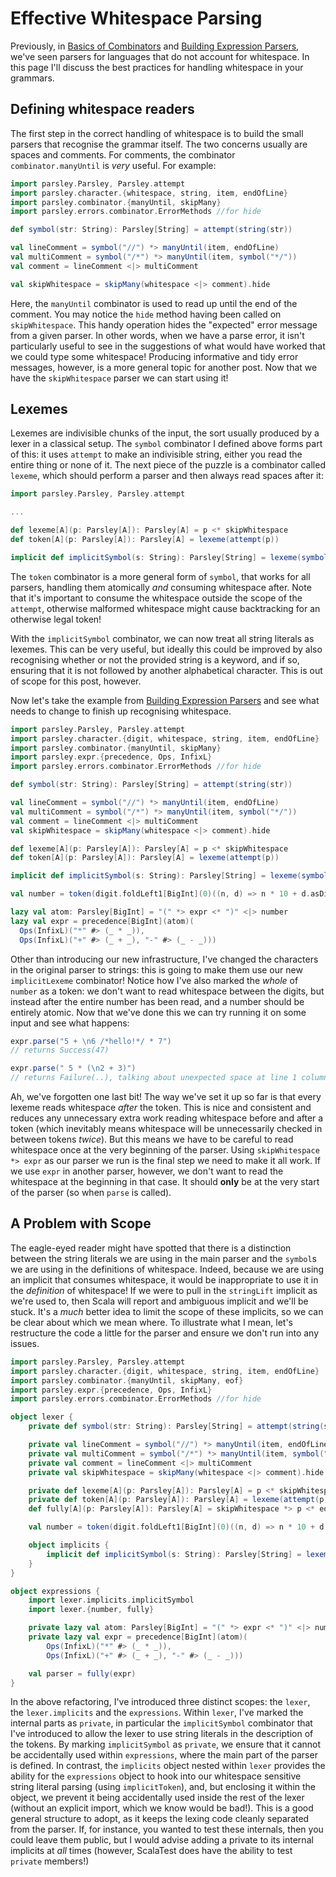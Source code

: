 # Effective Whitespace Parsing

Previously, in
[Basics of Combinators](https://github.com/j-mie6/Parsley/wiki/Basics-of-Combinators) and
[Building Expression Parsers](https://github.com/j-mie6/Parsley/wiki/Building-Expression-Parsers),
we've seen parsers for languages that do not account for whitespace. In this page I'll discuss
the best practices for handling whitespace in your grammars.

## Defining whitespace readers
The first step in the correct handling of whitespace is to build the small parsers that
recognise the grammar itself.  The two concerns usually are spaces and comments. For
comments, the combinator `combinator.manyUntil` is _very_ useful. For example:

```scala
import parsley.Parsley, Parsley.attempt
import parsley.character.{whitespace, string, item, endOfLine}
import parsley.combinator.{manyUntil, skipMany}
import parsley.errors.combinator.ErrorMethods //for hide

def symbol(str: String): Parsley[String] = attempt(string(str))

val lineComment = symbol("//") *> manyUntil(item, endOfLine)
val multiComment = symbol("/*") *> manyUntil(item, symbol("*/"))
val comment = lineComment <|> multiComment

val skipWhitespace = skipMany(whitespace <|> comment).hide
```

Here, the `manyUntil` combinator is used to read up until the end of the comment. You may
notice the `hide` method having been called on `skipWhitespace`. This handy operation
hides the "expected" error message from a given parser. In other words, when we have a
parse error, it isn't particularly useful to see in the suggestions of what would have
worked that we could type some whitespace! Producing informative and tidy error messages,
however, is a more general topic for another post. Now that we have the `skipWhitespace`
parser we can start using it!

## Lexemes
Lexemes are indivisible chunks of the input, the sort usually produced by a lexer in a
classical setup. The `symbol` combinator I defined above forms part of this: it uses `attempt`
to make an indivisible string, either you read the entire thing or none of it. The next piece
of the puzzle is a combinator called `lexeme`, which should perform a parser and then always
read spaces after it:

```scala
import parsley.Parsley, Parsley.attempt

...

def lexeme[A](p: Parsley[A]): Parsley[A] = p <* skipWhitespace
def token[A](p: Parsley[A]): Parsley[A] = lexeme(attempt(p))

implicit def implicitSymbol(s: String): Parsley[String] = lexeme(symbol(s))
```

The `token` combinator is a more general form of `symbol`, that works for all parsers, handling
them atomically _and_ consuming whitespace after. Note that it's important to consume the whitespace
outside the scope of the `attempt`, otherwise malformed whitespace might cause backtracking for an
otherwise legal token!

With the `implicitSymbol` combinator, we can now treat all string literals as lexemes. This
can be very useful, but ideally this could be improved by also recognising whether or not the
provided string is a keyword, and if so, ensuring that it is not followed by another
alphabetical character. This is out of scope for this post, however.

Now let's take the example
from [Building Expression Parsers](https://github.com/j-mie6/Parsley/wiki/Building-Expression-Parsers)
and see what needs to change to finish up recognising whitespace.

```scala
import parsley.Parsley, Parsley.attempt
import parsley.character.{digit, whitespace, string, item, endOfLine}
import parsley.combinator.{manyUntil, skipMany}
import parsley.expr.{precedence, Ops, InfixL}
import parsley.errors.combinator.ErrorMethods //for hide

def symbol(str: String): Parsley[String] = attempt(string(str))

val lineComment = symbol("//") *> manyUntil(item, endOfLine)
val multiComment = symbol("/*") *> manyUntil(item, symbol("*/"))
val comment = lineComment <|> multiComment
val skipWhitespace = skipMany(whitespace <|> comment).hide

def lexeme[A](p: Parsley[A]): Parsley[A] = p <* skipWhitespace
def token[A](p: Parsley[A]): Parsley[A] = lexeme(attempt(p))

implicit def implicitSymbol(s: String): Parsley[String] = lexeme(symbol(s))

val number = token(digit.foldLeft1[BigInt](0)((n, d) => n * 10 + d.asDigit))

lazy val atom: Parsley[BigInt] = "(" *> expr <* ")" <|> number
lazy val expr = precedence[BigInt](atom)(
  Ops(InfixL)("*" #> (_ * _)),
  Ops(InfixL)("+" #> (_ + _), "-" #> (_ - _)))
```

Other than introducing our new infrastructure, I've changed the characters in the original
parser to strings: this is going to make them use our new `implicitLexeme` combinator! Notice
how I've also marked the _whole_ of `number` as a token: we don't want to read whitespace
between the digits, but instead after the entire number has been read, and a number should be entirely
atomic. Now that we've done this we can try running it on some input and see what happens:

```scala
expr.parse("5 + \n6 /*hello!*/ * 7")
// returns Success(47)

expr.parse(" 5 * (\n2 + 3)")
// returns Failure(..), talking about unexpected space at line 1 column 1
```

Ah, we've forgotten one last bit! The way we've set it up so far is that every lexeme reads
whitespace _after_ the token. This is nice and consistent and reduces any unnecessary extra
work reading whitespace before and after a token (which inevitably means whitespace will be
unnecessarily checked in between tokens _twice_). But this means we have to be careful to
read whitespace once at the very beginning of the parser. Using `skipWhitespace *> expr` as
our parser we run is the final step we need to make it all work. If we use `expr` in another
parser, however, we don't want to read the whitespace at the beginning in that case. It should
**only** be at the very start of the parser (so when `parse` is called).

## A Problem with Scope
The eagle-eyed reader might have spotted that there is a distinction between the string literals we
are using in the main parser and the `symbol`s we are using in the definitions of whitespace. Indeed,
because we are using an implicit that consumes whitespace, it would be inappropriate
to use it in the _definition_ of whitespace! If we were to pull in the `stringLift` implicit as we're
used to, then Scala will report and ambiguous implicit and we'll be stuck. It's a _much_ better idea
to limit the scope of these implicits, so we can be clear about which we mean where. To illustrate
what I mean, let's restructure the code a little for the parser and ensure we don't run into any issues.

```scala
import parsley.Parsley, Parsley.attempt
import parsley.character.{digit, whitespace, string, item, endOfLine}
import parsley.combinator.{manyUntil, skipMany, eof}
import parsley.expr.{precedence, Ops, InfixL}
import parsley.errors.combinator.ErrorMethods //for hide

object lexer {
    private def symbol(str: String): Parsley[String] = attempt(string(str))

    private val lineComment = symbol("//") *> manyUntil(item, endOfLine)
    private val multiComment = symbol("/*") *> manyUntil(item, symbol("*/"))
    private val comment = lineComment <|> multiComment
    private val skipWhitespace = skipMany(whitespace <|> comment).hide

    private def lexeme[A](p: Parsley[A]): Parsley[A] = p <* skipWhitespace
    private def token[A](p: Parsley[A]): Parsley[A] = lexeme(attempt(p))
    def fully[A](p: Parsley[A]): Parsley[A] = skipWhitespace *> p <* eof

    val number = token(digit.foldLeft1[BigInt](0)((n, d) => n * 10 + d.asDigit))

    object implicits {
        implicit def implicitSymbol(s: String): Parsley[String] = lexeme(symbol(s)) // or `lexeme(token(string(s)))
    }
}

object expressions {
    import lexer.implicits.implicitSymbol
    import lexer.{number, fully}

    private lazy val atom: Parsley[BigInt] = "(" *> expr <* ")" <|> number
    private lazy val expr = precedence[BigInt](atom)(
        Ops(InfixL)("*" #> (_ * _)),
        Ops(InfixL)("+" #> (_ + _), "-" #> (_ - _)))

    val parser = fully(expr)
}
```

In the above refactoring, I've introduced three distinct scopes: the `lexer`, the `lexer.implicits`
and the `expressions`. Within `lexer`, I've marked the internal parts as `private`, in particular
the `implicitSymbol` combinator that I've introduced to allow the lexer to use string literals in
the description of the tokens. By marking `implicitSymbol` as `private`, we ensure that it cannot be
accidentally used within `expressions`, where the main part of the parser is defined. In contrast,
the `implicits` object nested within `lexer` provides the ability for the `expressions` object to
hook into our whitespace sensitive string literal parsing (using `implicitToken`), and, but
enclosing it within the object, we prevent it being accidentally used inside the rest of the lexer
(without an explicit import, which we know would be bad!). This is a good general structure to adopt,
as it keeps the lexing code cleanly separated from the parser. If, for instance, you wanted to test
these internals, then you could leave them public, but I would advise adding a private to its
internal implicits at _all_ times (however, ScalaTest does have the ability to test `private` members!)
